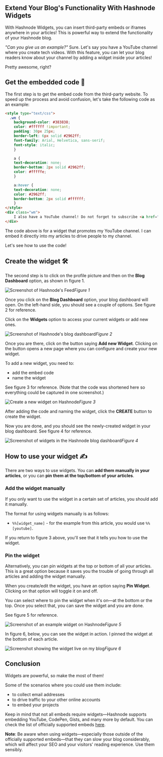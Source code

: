 ## Extend Your Blog's Functionality With Hashnode Widgets

With Hashnode Widgets, you can insert third-party embeds or iframes anywhere in your articles! This is powerful way to extend the functionality of your Hashnode blog.

*"Can you give us an example?"* Sure. Let's say you have a YouTube channel where you create tech videos. With this feature, you can let your blog readers know about your channel by adding a widget inside your articles!

Pretty awesome, right? 

## Get the embedded code 🧰

The first step is to get the embed code from the third-party website. To speed up the process and avoid confusion, let's take the following code as an example:

```html
<style type="text/css">
  .wm {
    background-color: #383838;
    color: #ffffff !important;
    padding: 30px 25px;
    border-left: 6px solid #2962ff;
    font-family: Arial, Helvetica, sans-serif;
    font-style: italic;
    }

    a {
    text-decoration: none;
    border-bottom: 2px solid #2962ff;
    color: #fffffe;
    }

    a:hover {
    text-decoration: none;
    color: #2962ff;
    border-bottom: 2px solid #ffffff;
    }
</style>
<div class="wm">
    I also have a YouTube channel! Do not forget to subscribe <a href="https://catalins.tech/youtube" target="_blank">here</a>.
</div>
```

The code above is for a widget that promotes my YouTube channel. I can embed it directly into my articles to drive people to my channel.

Let's see how to use the code!

## Create the widget 🛠

The second step is to click on the profile picture and then on the **Blog Dashboard** option, as shown in figure 1.

![Screenshot of Hashnode's Feed](https://cdn.hashnode.com/res/hashnode/image/upload/v1632472479171/HWqxia9pI.png)*Figure 1*

Once you click on the **Blog Dashboard** option, your blog dashboard will open. On the left-hand side, you should see a couple of options. See figure 2 for reference.

Click on the **Widgets** option to access your current widgets or add new ones.

![Screenshot of Hashnode's blog dashboard](https://cdn.hashnode.com/res/hashnode/image/upload/v1632472661087/ILWfvBBmn.png)*Figure 2*

Once you are there, click on the button saying **Add new Widget**. Clicking on the button opens a new page where you can configure and create your new widget.

To add a new widget, you need to:
* add the embed code
* name the widget

See figure 3 for reference. (Note that the code was shortened here so everything could be captured in one screenshot.)

![Create a new widget on Hashnode](https://cdn.hashnode.com/res/hashnode/image/upload/v1632993122672/csnB3-yKp.png)*Figure 3*

After adding the code and naming the widget, click the **CREATE** button to create the widget.

Now you are done, and you should see the newly-created widget in your blog dashboard. See figure 4 for reference.

![Screenshot of widgets in the Hashnode blog dashboard](https://cdn.hashnode.com/res/hashnode/image/upload/v1632992931613/GgSQRQz6-.png)*Figure 4*


## How to use your widget ✍️

There are two ways to use widgets. You can **add them manually in your articles**, or you can **pin them at the top/bottom of your articles**.

### Add the widget manually

If you only want to use the widget in a certain set of articles, you should add it manually. 

The format for using widgets manually is as follows:
* `%%[widget_name]` - for the example from this article, you would use `%%[youtube]`.

If you return to figure 3 above, you'll see that it tells you how to use the widget.

### Pin the widget

Alternatively, you can pin widgets at the top or bottom of all your articles. This is a great option because it saves you the trouble of going through all articles and adding the widget manually.

When you create/edit the widget, you have an option saying **Pin Widget**. Clicking on that option will toggle it on and off.

You can select where to pin the widget when it's on—at the bottom or the top. Once you select that, you can save the widget and you are done.

See figure 5 for reference.

![Screenshot of an example widget on Hashnode](https://cdn.hashnode.com/res/hashnode/image/upload/v1632993014376/TmEdMYHMj.png)*Figure 5*

In figure 6, below, you can see the widget in action. I pinned the widget at the bottom of each article.

![Screenshot showing the widget live on my blog](https://cdn.hashnode.com/res/hashnode/image/upload/v1632993239149/lMKWKnI2B.png)*Figure 6*

## Conclusion

Widgets are powerful, so make the most of them! 

Some of the scenarios where you could use them include:
* to collect email addresses
* to drive traffic to your other online accounts
* to embed your projects

Keep in mind that not all embeds require widgets—Hashnode supports embedding YouTube, CodePen, Gists, and many more by default. You can check the list of officially supported embeds [here](https://support.hashnode.com/docs/embeds).

**Note**: Be aware when using widgets—especially those outside of the officially supported embeds—that they can slow your blog considerably, which will affect your SEO and your visitors' reading experience. Use them sensibly.